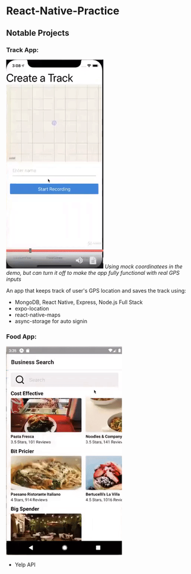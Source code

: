 # React-Native-Practice

## Notable Projects
### Track App:

<img src="https://github.com/TWK21/React-Native-Practice/blob/master/README%20Demo/TrackAppDemo.gif" />
<em>Using mock coordinatees in the demo, but can turn it off to make the app fully functional with real GPS inputs</em>


An app that keeps track of user's GPS location and saves the track using:
- MongoDB, React Native, Express, Node.js Full Stack
- expo-location
- react-native-maps
- async-storage for auto signin


### Food App:
<img src="https://github.com/TWK21/React-Native-Practice/blob/master/README%20Demo/FoodAppDemo.gif" />


- Yelp API

